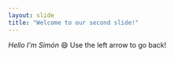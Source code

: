 ```yaml
---
layout: slide
title: "Welcome to our second slide!"
---
```

*Hello I'm Simón* :smile:
Use the left arrow to go back!
